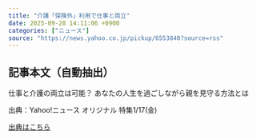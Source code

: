 ```yaml
---
title: "介護「保険外」利用で仕事と両立"
date: 2025-09-28 14:11:06 +0900
categories: ["ニュース"]
source: "https://news.yahoo.co.jp/pickup/6553840?source=rss"
---
```


## 記事本文（自動抽出）
<div><div class="sc-9gj0tz-2 QRIEQ"><p class="sc-9gj0tz-3 cCYDUJ">仕事と介護の両立は可能？ あなたの人生を過ごしながら親を見守る方法とは</p><p class="sc-9gj0tz-4 ZYKBv"><span>出典：Yahoo!ニュース オリジナル 特集</span><time class="sc-9gj0tz-5 dHaoZW">1/17(金)</time></p></div></div>

[出典はこちら](https://news.yahoo.co.jp/pickup/6553840?source=rss)

